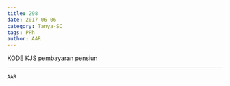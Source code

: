 ```yaml
---
title: 298
date: 2017-06-06
category: Tanya-SC
tags: PPh
author: AAR
---
```


KODE KJS pembayaran pensiun

---



`AAR`
